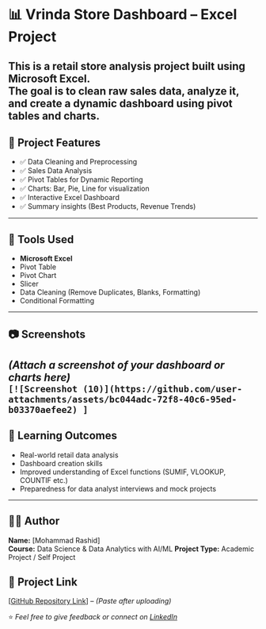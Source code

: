 # 📊 Vrinda Store Dashboard – Excel Project

This is a retail store analysis project built using **Microsoft Excel**.  
The goal is to clean raw sales data, analyze it, and create a **dynamic dashboard** using pivot tables and charts.
---
## 📁 Project Features

- ✅ Data Cleaning and Preprocessing
- ✅ Sales Data Analysis
- ✅ Pivot Tables for Dynamic Reporting
- ✅ Charts: Bar, Pie, Line for visualization
- ✅ Interactive Excel Dashboard
- ✅ Summary insights (Best Products, Revenue Trends)
---
## 📌 Tools Used

- **Microsoft Excel**
- Pivot Table
- Pivot Chart
- Slicer
- Data Cleaning (Remove Duplicates, Blanks, Formatting)
- Conditional Formatting
---
## 📷 Screenshots
*(Attach a screenshot of your dashboard or charts here)*  
`[![Screenshot (10)](https://github.com/user-attachments/assets/bc044adc-72f8-40c6-95ed-b03370aefee2)
]`
---
## 🎯 Learning Outcomes

- Real-world retail data analysis
- Dashboard creation skills
- Improved understanding of Excel functions (SUMIF, VLOOKUP, COUNTIF etc.)
- Preparedness for data analyst interviews and mock projects
---
## 🧑‍💻 Author

**Name:** [Mohammad Rashid]  
**Course:** Data Science & Data Analytics with AI/ML
**Project Type:** Academic Project / Self Project

## 🔗 Project Link
[[GitHub Repository Link](https://github.com/rashid-star/vrinda-store-project)] – *(Paste after uploading)*

⭐ *Feel free to give feedback or connect on [LinkedIn](linkedin.com/in/mohammad-rashid-9b608928a)*  

